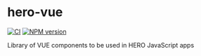 # hero-vue

[![CI][gh-actions-image]][gh-actions-url] [![NPM version][npm-version-image]][npm-version-url]

Library of VUE components to be used in HERO JavaScript apps

[gh-actions-image]: https://github.com/tue-robotics/hero-vue/actions/workflows/main.yml/badge.svg
[gh-actions-url]: https://github.com/tue-robotics/hero-vue/actions/workflows/main.yml

[npm-version-image]: https://img.shields.io/npm/v/hero-vue.svg
[npm-version-url]: https://www.npmjs.com/package/hero-vue
